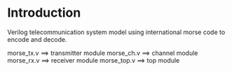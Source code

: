 # Introduction
Verilog telecommunication system model using international morse code to encode and decode.


morse_tx.v ==> transmitter module
morse_ch.v ==> channel module
morse_rx.v ==> receiver module
morse_top.v ==> top module